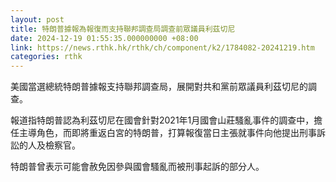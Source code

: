 ```yaml
---
layout: post
title: 特朗普據報為報復而支持聯邦調查局調查前眾議員利茲切尼
date: 2024-12-19 01:55:35.000000000 +08:00
link: https://news.rthk.hk/rthk/ch/component/k2/1784082-20241219.htm
categories: rthk
---
```


美國當選總統特朗普據報支持聯邦調查局，展開對共和黨前眾議員利茲切尼的調查。

報道指特朗普認為利茲切尼在國會針對2021年1月國會山莊騷亂事件的調查中，擔任主導角色，而即將重返白宮的特朗普，打算報復當日主張就事件向他提出刑事訴訟的人及檢察官。

特朗普曾表示可能會赦免因參與國會騷亂而被刑事起訴的部分人。
